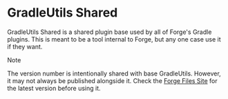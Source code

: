 # GradleUtils Shared

GradleUtils Shared is a shared plugin base used by all of Forge's Gradle
plugins. This is meant to be a tool internal to Forge, but any one case use it
if they want.

> [!NOTE]
> The version number is intentionally shared with base GradleUtils. However, it
> may not always be published alongside it. Check the
> [Forge Files Site](https://files.minecraftforge.net/net/minecraftforge/gradleutils-shared/index.html)
> for the latest version before using it.
